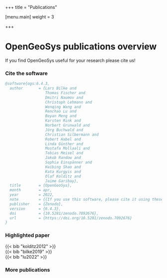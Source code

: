 +++
title = "Publications"

[menu.main]
weight = 3

+++

<h1 class="sm:text-3xl text-2xl font-medium title-font mb-2 text-gray-900">OpenGeoSys publications overview</h1>
<p class="lg:w-1/2 w-full leading-relaxed text-base">If you find OpenGeoSys useful for your research please cite us!</p>

### Cite the software

```bibtex
@software{ogs:6.4.3,
  author       = {Lars Bilke and
                  Thomas Fischer and
                  Dmitri Naumov and
                  Christoph Lehmann and
                  Wenqing Wang and
                  Renchao Lu and
                  Boyan Meng and
                  Karsten Rink and
                  Norbert Grunwald and
                  Jörg Buchwald and
                  Christian Silbermann and
                  Robert Habel and
                  Linda Günther and
                  Mostafa Mollaali and
                  Tobias Meisel and
                  Jakob Randow and
                  Sophia Einspänner and
                  Haibing Shao and
                  Kata Kurgyis and
                  Olaf Kolditz and
                  Jaime Garibay},
  title        = {OpenGeoSys},
  month        = apr,
  year         = 2022,
  note         = {{If you use this software, please cite it using these metadata.}},
  publisher    = {Zenodo},
  version      = {6.4.3},
  doi          = {10.5281/zenodo.7092676},
  url          = {https://doi.org/10.5281/zenodo.7092676}
}
```

### Highlighted paper

<div class="bg-brand-50 rounded-lg p-2 mb-4 text-gray-900">
{{< bib "kolditz2012" >}}
</div>

<div class="bg-brand-50 rounded-lg shadow p-2 mb-4 text-gray-900">
{{< bib "bilke2019" >}}
</div>

<div class="bg-brand-50 rounded-lg shadow p-2 mb-4 text-gray-900">
{{< bib "lu2022" >}}
</div>

### More publications
